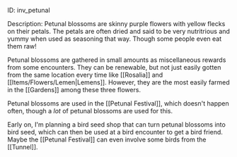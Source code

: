 ID: inv_petunal

Description: Petunal blossoms are skinny purple flowers with yellow flecks on their petals. The petals are often dried and said to be very nutritrious and yummy when used as seasoning that way. Though some people even eat them raw!

Petunal blossoms are gathered in small amounts as miscellaneous rewards from some encounters. They can be renewable, but not just easily gotten from the same location every time like [[Rosalia]] and [[Items/Flowers/Lemen|Lemens]]. However, they are the most easily farmed in the [[Gardens]] among these three flowers.

Petunal blossoms are used in the [[Petunal Festival]], which doesn't happen often, though a *lot* of petunal blossoms are used for this.

Early on, I'm planning a bird seed shop that can turn petunal blossoms into bird seed, which can then be used at a bird encounter to get a bird friend. Maybe the [[Petunal Festival]] can even involve some birds from the [[Tunnel]].